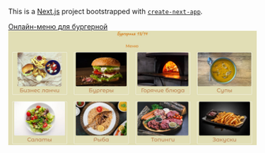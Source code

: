 This is a [Next.js](https://nextjs.org/) project bootstrapped with [`create-next-app`](https://github.com/vercel/next.js/tree/canary/packages/create-next-app).

[Онлайн-меню для бургерной](https://menu1314.vercel.app/)
![screen main menu links](https://github.com/DmitryKalashnikov91/menu1314/blob/main/Screenshot%202023-06-06%20094222.jpeg)
